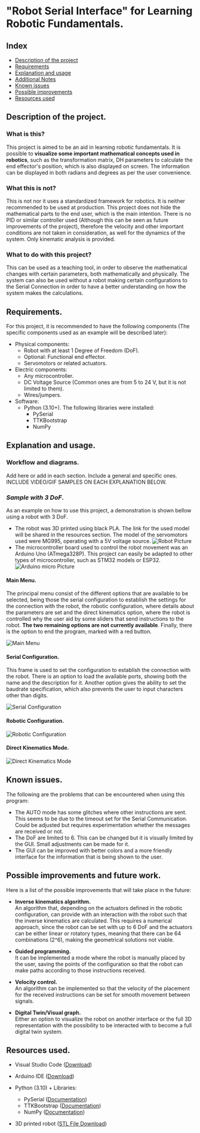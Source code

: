 # "Robot Serial Interface" for Learning Robotic Fundamentals.

## Index
- [Description of the project](#description-of-the-project)
- [Requirements](#requirements)
- [Explanation and usage](#explanation-and-usage)
- [Additional Notes](#additional-notes)
- [Known issues](#known-issues)
- [Possible improvements](#possible-improvements)
- [Resources used](#resources-used)

## Description of the project.
### What is this?
This project is aimed to be an aid in learning robotic fundamentals. It is possible to **visualize some important mathematical concepts used in robotics**, such as the transformation matrix, DH parameters to calculate the end effector's position, which is also displayed on screen. The information can be displayed in both radians and degrees as per the user convenience. 

### What this is not?
This is not nor it uses a standardized framework for robotics. It is neither recommended to be used at production. This project does not hide the mathematical parts to the end user, which is the main intention.
There is no PID or similar controller used (Although this can be seen as future improvements of the project), therefore the velocity and other important conditions are not taken in consideration, as well for the dynamics of the system. Only kinematic analysis is provided. 

### What to do with this project?
This can be used as a teaching tool, in order to observe the mathematical changes with certain parameters, both mathematically and physically. The system can also be used without a robot making certain configurations to the Serial Connection in order to have a better understanding on how the system makes the calculations.

## Requirements.
For this project, it is recommended to have the following components (The specific components used as an example will be described later):
- Physical components:
    - Robot with at least 1 Degree of Freedom (DoF).
    - Optional: Functional end effector.
    - Servomotors or related actuators.
- Electric components:
    - Any microcontroller.
    - DC Voltage Source (Common ones are from 5 to 24 V, but it is not limited to them).
    - Wires/jumpers.
- Software:
    - Python (3.10+). The following libraries were installed:
        - PySerial
        - TTKBootstrap
        - NumPy


## Explanation and usage.
### Workflow and diagrams.



Add here or add in each section. Include a general and specific ones.
INCLUDE VIDEO/GIF SAMPLES ON EACH EXPLANATION BELOW. 




### *Sample with 3 DoF*.
As an example on how to use this project, a demonstration is shown bellow using a robot with 3 DoF.

- The robot was 3D printed using black PLA. The link for the used model will be shared in the resources section. The model of the servomotors used were MG995, operating with a 5V voltage source.
![Robot Picture](/media/12-Robot%20iso.jpg) 
- The microcontroller board used to control the robot movement was an Arduino Uno (ATmega328P). This project can easily be adapted to other types of microcontroller, such as STM32 models or ESP32.
![Arduino micro Picture](/media/9-Arduino.jpg) 

#### Main Menu.
The principal menu consist of the different options that are available to be selected, being those the serial configuration to establish the settings for the connection with the robot, the robotic configuration, where details about the parameters are set and the direct kinematics option, where the robot is controlled why the user aid by some sliders that send instructions to the robot. **The two remaining options are not currently available**. 
Finally, there is the option to end the program, marked with a red button.

![Main Menu](/media/0-MainMenu.png)

#### Serial Configuration.

This frame is used to set the configuration to establish the connection with the robot. There is an option to load the available ports, showing both the name and the description for it. Another option gives the ability to set the baudrate specification, which also prevents the user to input characters other than digits.

![Serial Configuration](/media/0-SerialConfiguration.png)

#### Robotic Configuration.
![Robotic Configuration](/media/0-RoboticConfig.png)

#### Direct Kinematics Mode.
![Direct Kinematics Mode](/media/0-DKM.png)

## Known issues.
The following are the problems that can be encountered when using this program:
- The AUTO mode has some glitches where other instructions are sent. This seems to be due to the timeout set for the Serial Communication. Could be adjusted but requires experimentation whether the messages are received or not. 
- The DoF are limited to 6. This can be changed but it is visually limited by the GUI. Small adjustments can be made for it.
- The GUI can be improved with better colors and a more friendly interface for the information that is being shown to the user.

## Possible improvements and future work.
Here is a list of the possible improvements that will take place in the future:
- **Inverse kinematics algorithm.** <br>
An algorithm that, depending on the actuators defined in the robotic configuration, can provide with an interaction with the robot such that the inverse kinematics are calculated. This requires a numerical approach, since the robot can be set with up to 6 DoF and the actuators can be either linear or rotatory types, meaning that there can be 64 combinations (2^6), making the geometrical solutions not viable. 

- **Guided programming.**<br>
It can be implemented a mode where the robot is manually placed by the user, saving the points of the configuration so that the robot can make paths according to those instructions received.

- **Velocity control.**<br>
An algorithm can be implemented so that the velocity of the placement for the received instructions can be set for smooth movement between signals. 

- **Digital Twin/Visual graph.**<br>
Either an option to visualize the robot on another interface or the full 3D representation with the possibility to be interacted with to become a full digital twin system.

## Resources used.
- Visual Studio Code ([Download](https://code.visualstudio.com/))

- Arduino IDE ([Download](https://www.arduino.cc/en/software))

- Python (3.10) + Libraries:
    - PySerial ([Documentation](https://pypi.org/project/pyserial/))
    - TTKBootstrap ([Documentation](https://ttkbootstrap.readthedocs.io/en/latest/))
    - NumPy ([Documentation](https://numpy.org/))

- 3D printed robot ([STL File Download](https://www.thingiverse.com/thing:3458238))


